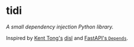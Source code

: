# tidi

_A small dependency injection Python library._

Inspired by [Kent Tong's](https://github.com/freemant2000) [disl](https://github.com/freemant2000/disl/tree/main) and [FastAPI's `Depends`](https://fastapi.tiangolo.com/tutorial/dependencies/).
